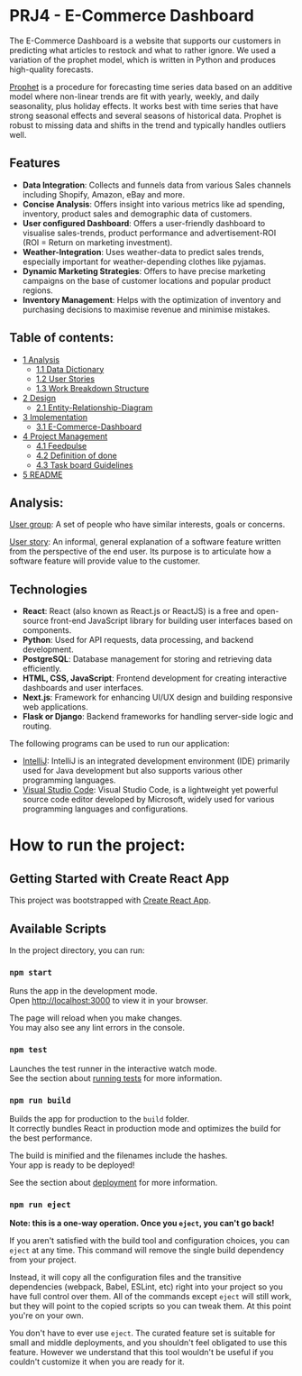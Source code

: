# PRJ4 - E-Commerce Dashboard

The E-Commerce Dashboard is a website that supports our customers in predicting what articles to restock and what to rather ignore. We used a variation of the prophet model, which is written in Python and produces high-quality forecasts.

[Prophet](/https://facebook.github.io/prophet/) is a procedure for forecasting time series data based on an additive model where non-linear trends are fit with yearly, weekly, and daily seasonality, plus holiday effects. It works best with time series that have strong seasonal effects and several seasons of historical data. Prophet is robust to missing data and shifts in the trend and typically handles outliers well.

## Features
- **Data Integration**: Collects and funnels data from various Sales channels including Shopify, Amazon, eBay and more. 
- **Concise Analysis**: Offers insight into various metrics like ad spending, inventory, product sales and demographic data of customers.
- **User configured Dashboard**: Offers a user-friendly dashboard to visualise sales-trends, product performance and advertisement-ROI (ROI = Return on marketing investment).
- **Weather-Integration**: Uses weather-data to predict sales trends, especially important for weather-depending clothes like pyjamas.
- **Dynamic Marketing Strategies**: Offers to have precise marketing campaigns on the base of customer locations and popular product regions.
- **Inventory Management**: Helps with the optimization of inventory and purchasing decisions to maximise revenue and minimise mistakes.

## Table of contents:
- [1 Analysis](/analysis)
  - [1.1 Data Dictionary](/analysis//Data%20Dictionary.md)
  - [1.2 User Stories](/analysis/User%20Stories.md)
  - [1.3 Work Breakdown Structure](/analysis/Work%20Breakdown%20Structure.md)
- [2 Design](/design)
  - [2.1 Entity-Relationship-Diagram](/design/ERD)
- [3 Implementation](/implementation/)
  - [3.1 E-Commerce-Dashboard](/implementation/E-Commerce-Dashboard)
- [4 Project Management](/project%20management)
  - [4.1 Feedpulse](/project%20management/Feedpulse.md)
  - [4.2 Definition of done](/project%20management/DoD.md)
  - [4.3 Task board Guidelines](/project%20management/Task%20Board%20guidelines.md)
- [5 README](/README.md)

## Analysis:

[User group](/analysis/User%20Stories.md):
A set of people who have similar interests, goals or concerns.

[User story](/analysis/User%20Stories.md):
An informal, general explanation of a software feature written from the perspective of the end user. Its purpose is to articulate how a software feature will provide value to the customer.

## Technologies
- **React**: React (also known as React.js or ReactJS) is a free and open-source front-end JavaScript library for building user interfaces based on components.
- **Python**: Used for API requests, data processing, and backend development.
- **PostgreSQL**: Database management for storing and retrieving data efficiently.
- **HTML, CSS, JavaScript**: Frontend development for creating interactive dashboards and user interfaces.
- **Next.js**: Framework for enhancing UI/UX design and building responsive web applications.
- **Flask or Django**: Backend frameworks for handling server-side logic and routing.

The following programs can be used to run our application:
- [IntelliJ](https://www.jetbrains.com/de-de/idea/): IntelliJ is an integrated development environment (IDE) primarily used for Java development but also supports various other programming languages.
- [Visual Studio Code](https://code.visualstudio.com): Visual Studio Code, is a lightweight yet powerful source code editor developed by Microsoft, widely used for various programming languages and configurations.

# How to run the project:
## Getting Started with Create React App

This project was bootstrapped with [Create React App](https://github.com/facebook/create-react-app).

## Available Scripts

In the project directory, you can run:

### `npm start`

Runs the app in the development mode.\
Open [http://localhost:3000](http://localhost:3000) to view it in your browser.

The page will reload when you make changes.\
You may also see any lint errors in the console.

### `npm test`

Launches the test runner in the interactive watch mode.\
See the section about [running tests](https://facebook.github.io/create-react-app/docs/running-tests) for more information.

### `npm run build`

Builds the app for production to the `build` folder.\
It correctly bundles React in production mode and optimizes the build for the best performance.

The build is minified and the filenames include the hashes.\
Your app is ready to be deployed!

See the section about [deployment](https://facebook.github.io/create-react-app/docs/deployment) for more information.

### `npm run eject`

**Note: this is a one-way operation. Once you `eject`, you can't go back!**

If you aren't satisfied with the build tool and configuration choices, you can `eject` at any time. This command will remove the single build dependency from your project.

Instead, it will copy all the configuration files and the transitive dependencies (webpack, Babel, ESLint, etc) right into your project so you have full control over them. All of the commands except `eject` will still work, but they will point to the copied scripts so you can tweak them. At this point you're on your own.

You don't have to ever use `eject`. The curated feature set is suitable for small and middle deployments, and you shouldn't feel obligated to use this feature. However we understand that this tool wouldn't be useful if you couldn't customize it when you are ready for it.
